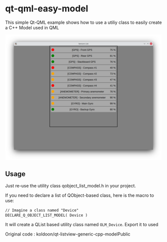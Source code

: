 # qt-qml-easy-model

This simple Qt-QML example shows how to use a utiliy class to easily create a C++ Model used in QML

![sreenshot](/screenshot.png)

## Usage

Just re-use the utility class qobject_list_model.h in your project.

If you need to declare a list of QObject-based class, here is the macro to use:

```
// Imagine a class named "Device"
DECLARE_Q_OBJECT_LIST_MODEL( Device )
```

It will create a QList based utility class named `OLM_Device`. Export it to used 

Original code : koldoon/qt-listview-generic-cpp-modelPublic


